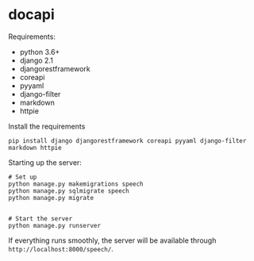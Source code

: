 # docapi

Requirements:
* python 3.6+
* django 2.1
* djangorestframework
* coreapi
* pyyaml
* django-filter
* markdown
* httpie

Install the requirements
~~~~
pip install django djangorestframework coreapi pyyaml django-filter markdown httpie
~~~~

Starting up the server:

~~~~
# Set up
python manage.py makemigrations speech
python manage.py sqlmigrate speech
python manage.py migrate


# Start the server
python manage.py runserver
~~~~

If everything runs smoothly, the server will be available through `http://localhost:8000/speech/`.
